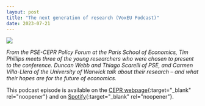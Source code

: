 ```yaml
---
layout: post
title: "The next generation of research (VoxEU Podcast)"
date: 2023-07-21
---
```


<img src = "https://thiagoscarelli.github.io/assets/images/voxeu_podcast.png" class = "default">

*From the PSE-CEPR Policy Forum at the Paris School of Economics, Tim Phillips meets three of the young researchers who were chosen to present to the conference. Duncan Webb and Thiago Scarelli of PSE, and Carmen Villa-Llera of the University of Warwick talk about their research – and what their hopes are for the future of economics.*

This podcast episode is available on the [CEPR webpage](https://cepr.org/multimedia/next-generation-research){:target="_blank" rel="noopener"} and on [Spotify](https://lnkd.in/eF7_VfXb){:target="_blank" rel="noopener"}. 

